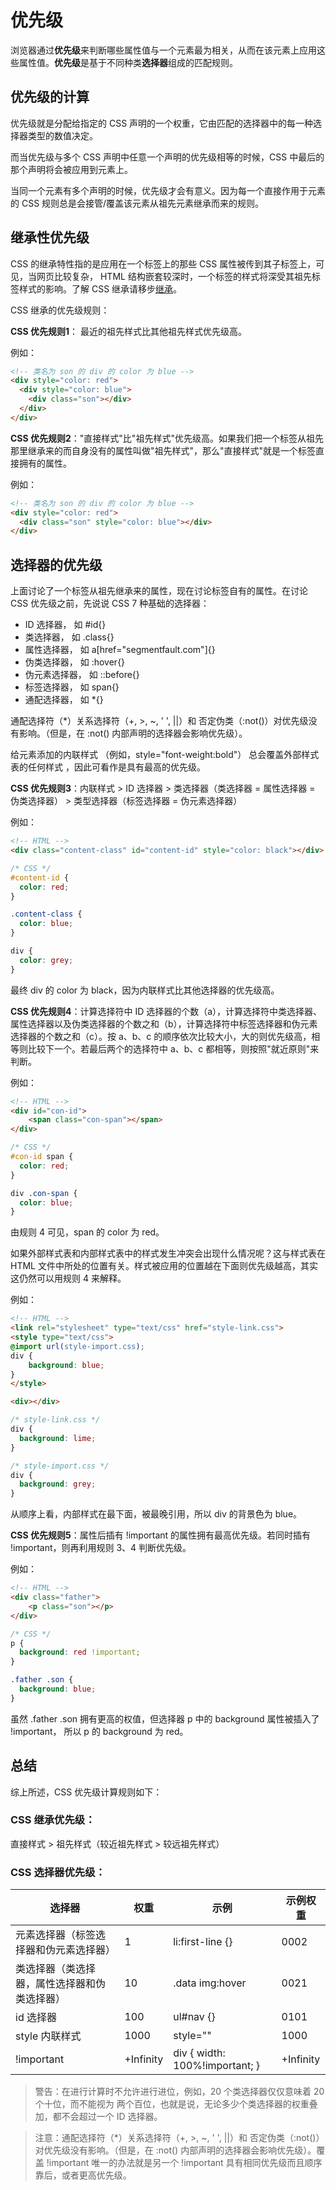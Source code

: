 # 优先级

浏览器通过**优先级**来判断哪些属性值与一个元素最为相关，从而在该元素上应用这些属性值。**优先级**是基于不同种类**选择器**组成的匹配规则。

## 优先级的计算

优先级就是分配给指定的 CSS 声明的一个权重，它由匹配的选择器中的每一种选择器类型的数值决定。

而当优先级与多个 CSS 声明中任意一个声明的优先级相等的时候，CSS 中最后的那个声明将会被应用到元素上。

当同一个元素有多个声明的时候，优先级才会有意义。因为每一个直接作用于元素的 CSS 规则总是会接管/覆盖该元素从祖先元素继承而来的规则。

## 继承性优先级

CSS 的继承特性指的是应用在一个标签上的那些 CSS 属性被传到其子标签上，可见，当网页比较复杂， HTML 结构嵌套较深时，一个标签的样式将深受其祖先标签样式的影响。了解 CSS 继承请移步[继承](https://github.com/JofunLiang/css-key-concepts/blob/master/%E7%BB%A7%E6%89%BF.md)。

CSS 继承的优先级规则：

**CSS 优先规则1**： 最近的祖先样式比其他祖先样式优先级高。

例如：
```html
<!-- 类名为 son 的 div 的 color 为 blue -->
<div style="color: red">
  <div style="color: blue">
    <div class="son"></div>
  </div>
</div>
```

**CSS 优先规则2**："直接样式"比"祖先样式"优先级高。如果我们把一个标签从祖先那里继承来的而自身没有的属性叫做"祖先样式"，那么"直接样式"就是一个标签直接拥有的属性。

例如：
```html
<!-- 类名为 son 的 div 的 color 为 blue -->
<div style="color: red">
  <div class="son" style="color: blue"></div>
</div>
```

## 选择器的优先级

上面讨论了一个标签从祖先继承来的属性，现在讨论标签自有的属性。在讨论 CSS 优先级之前，先说说 CSS 7 种基础的选择器：
* ID 选择器， 如 #id{}
* 类选择器， 如 .class{}
* 属性选择器， 如 a[href="segmentfault.com"]{}
* 伪类选择器， 如 :hover{}
* 伪元素选择器， 如 ::before{}
* 标签选择器， 如 span{}
* 通配选择器， 如 *{}

通配选择符（*）关系选择符（+, >, ~, ' ', ||）和 否定伪类（:not()）对优先级没有影响。（但是，在 :not() 内部声明的选择器会影响优先级）。

给元素添加的内联样式 （例如，style="font-weight:bold"） 总会覆盖外部样式表的任何样式 ，因此可看作是具有最高的优先级。

**CSS 优先规则3**：内联样式 > ID 选择器 > 类选择器（类选择器 = 属性选择器 = 伪类选择器） > 类型选择器（标签选择器 = 伪元素选择器）

例如：
```html
<!-- HTML -->
<div class="content-class" id="content-id" style="color: black"></div>
```
```css
/* CSS */
#content-id {
  color: red;
}

.content-class {
  color: blue;
}

div {
  color: grey;
}
```
最终 div 的 color 为 black，因为内联样式比其他选择器的优先级高。

**CSS 优先规则4**：计算选择符中 ID 选择器的个数（a），计算选择符中类选择器、属性选择器以及伪类选择器的个数之和（b），计算选择符中标签选择器和伪元素选择器的个数之和（c）。按 a、b、c 的顺序依次比较大小，大的则优先级高，相等则比较下一个。若最后两个的选择符中 a、b、c 都相等，则按照"就近原则"来判断。

例如：
```html
<!-- HTML -->
<div id="con-id">
    <span class="con-span"></span>
</div>
```
```css
/* CSS */
#con-id span {
  color: red;
}

div .con-span {
  color: blue;
}
```
由规则 4 可见，span 的 color 为 red。

如果外部样式表和内部样式表中的样式发生冲突会出现什么情况呢？这与样式表在 HTML 文件中所处的位置有关。样式被应用的位置越在下面则优先级越高，其实这仍然可以用规则 4 来解释。

例如：
```html
<!-- HTML -->
<link rel="stylesheet" type="text/css" href="style-link.css">
<style type="text/css">
@import url(style-import.css); 
div {
    background: blue;
}
</style>

<div></div>
```
```css
/* style-link.css */
div {
  background: lime;
}

/* style-import.css */
div {
  background: grey;
}
```
从顺序上看，内部样式在最下面，被最晚引用，所以 div 的背景色为 blue。

**CSS 优先规则5**：属性后插有 !important 的属性拥有最高优先级。若同时插有 !important，则再利用规则 3、4 判断优先级。

例如：
```html
<!-- HTML -->
<div class="father">
    <p class="son"></p>
</div>
```
```css
/* CSS */
p {
  background: red !important;
}

.father .son {
  background: blue;
}
```
虽然 .father .son 拥有更高的权值，但选择器 p 中的 background 属性被插入了 !important， 所以 p 的 background 为 red。

## 总结

综上所述，CSS 优先级计算规则如下：

### CSS 继承优先级：

直接样式 > 祖先样式（较近祖先样式 > 较远祖先样式）

### CSS 选择器优先级：

选择器 | 权重 | 示例 | 示例权重
-|-|-|-
元素选择器（标签选择器和伪元素选择器） | 1 | li:first-line {} | 0002
类选择器（类选择器，属性选择器和伪类选择器） | 10 | .data img:hover | 0021
id 选择器 | 100 | ul#nav {} | 0101
style 内联样式 | 1000 | style="" | 1000
!important | +Infinity | div { width: 100%!important; } | +Infinity

>警告：在进行计算时不允许进行进位，例如，20 个类选择器仅仅意味着 20 个十位，而不能视为 两个百位，也就是说，无论多少个类选择器的权重叠加，都不会超过一个 ID 选择器。

>注意：通配选择符（*）关系选择符（+, >, ~, ' ', ||）和 否定伪类（:not()）对优先级没有影响。（但是，在 :not() 内部声明的选择器会影响优先级）。覆盖 !important 唯一的办法就是另一个 !important 具有相同优先级而且顺序靠后，或者更高优先级。
